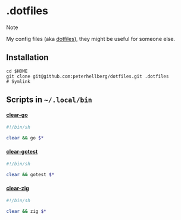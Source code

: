 # .dotfiles

> [!Note]
> My config files (aka [dotfiles](http://en.wikipedia.org/wiki/Dotfiles)), they might be useful for someone else.

## Installation

```console
cd $HOME
git clone git@github.com:peterhellberg/dotfiles.git .dotfiles
# Symlink
```

## Scripts in `~/.local/bin`

#### [clear-go](scripts/clear-go)
```sh
#!/bin/sh

clear && go $*
```

#### [clear-gotest](scripts/clear-gotest)
```sh
#!/bin/sh

clear && gotest $*
```

#### [clear-zig](scripts/clear-zig)
```sh
#!/bin/sh

clear && zig $*
```
